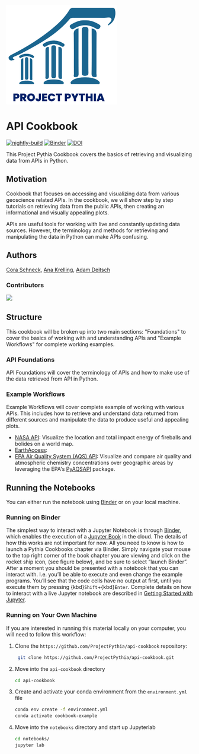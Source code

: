 <img src="thumbnail.png" alt="thumbnail" width="300"/>

# API Cookbook

[![nightly-build](https://github.com/ProjectPythia/cookbook-template/actions/workflows/nightly-build.yaml/badge.svg)](https://github.com/ProjectPythia/cookbook-template/actions/workflows/nightly-build.yaml)
[![Binder](https://binder.projectpythia.org/badge_logo.svg)](https://binder.projectpythia.org/v2/gh/ProjectPythia/cookbook-template/main?labpath=notebooks)
[![DOI](https://zenodo.org/badge/475509405.svg)](https://zenodo.org/badge/latestdoi/475509405)

This Project Pythia Cookbook covers the basics of retrieving and visualizing data from APIs in Python.

## Motivation

 Cookbook that focuses on accessing and visualizing data from various geoscience related APIs. In the cookbook, we will show step by step tutorials on retrieving data from the public APIs, then creating an informational and visually appealing plots. 
 
 APIs are useful tools for working with live and constantly updating data sources. However, the terminology and methods for retrieving and manipulating the data in Python can make APIs confusing.

## Authors
[Cora Schneck](https://github.com/cyschneck), [Ana Krelling](https://github.com/apkrelling), [Adam Deitsch](https://github.com/AMDeitsch)

### Contributors

<a href="https://github.com/ProjectPythia/cookbook-template/graphs/contributors">
  <img src="https://contrib.rocks/image?repo=ProjectPythia/api-cookbook" />
</a>

## Structure

This cookbook will be broken up into two main sections: "Foundations" to cover the basics of working with and understanding APIs and "Example Workflows" for complete working examples.

### API Foundations

API Foundations will cover the terminology of APIs and how to make use of the data retrieved from API in Python.

### Example Workflows

Example Workflows will cover complete example of working with various APIs. This includes how to retrieve and understand data returned from different sources and manipulate the data to produce useful and appealing plots.

- [NASA API](https://api.nasa.gov/): Visualize the location and total impact energy of fireballs and bolides on a world map.
- [EarthAccess](https://github.com/nsidc/earthaccess):
- [EPA Air Quality System (AQS) API](https://aqs.epa.gov/aqsweb/documents/data_api.html): Visualize and compare air quality and atmospheric chemistry concentrations over geographic areas by leveraging the EPA's [PyAQSAPI](https://github.com/USEPA/pyaqsapi) package.

## Running the Notebooks

You can either run the notebook using [Binder](https://binder.projectpythia.org/) or on your local machine.

### Running on Binder

The simplest way to interact with a Jupyter Notebook is through
[Binder](https://binder.projectpythia.org/), which enables the execution of a
[Jupyter Book](https://jupyterbook.org) in the cloud. The details of how this works are not
important for now. All you need to know is how to launch a Pythia
Cookbooks chapter via Binder. Simply navigate your mouse to
the top right corner of the book chapter you are viewing and click
on the rocket ship icon, (see figure below), and be sure to select
“launch Binder”. After a moment you should be presented with a
notebook that you can interact with. I.e. you’ll be able to execute
and even change the example programs. You’ll see that the code cells
have no output at first, until you execute them by pressing
{kbd}`Shift`\+{kbd}`Enter`. Complete details on how to interact with
a live Jupyter notebook are described in [Getting Started with
Jupyter](https://foundations.projectpythia.org/foundations/getting-started-jupyter.html).

### Running on Your Own Machine

If you are interested in running this material locally on your computer, you will need to follow this workflow:

1. Clone the `https://github.com/ProjectPythia/api-cookbook` repository:

   ```bash
    git clone https://github.com/ProjectPythia/api-cookbook.git
   ```

1. Move into the `api-cookbook` directory
   ```bash
   cd api-cookbook
   ```
1. Create and activate your conda environment from the `environment.yml` file
   ```bash
   conda env create -f environment.yml
   conda activate cookbook-example
   ```
1. Move into the `notebooks` directory and start up Jupyterlab
   ```bash
   cd notebooks/
   jupyter lab
   ```
